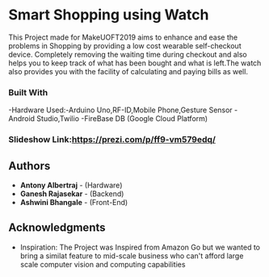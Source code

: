 # Smart Shopping using Watch

This Project made for MakeUOFT2019 aims to enhance and ease the problems in Shopping by providing a low cost wearable self-checkout device. Completely removing the waiting time during checkout and also helps you to keep track of what has been bought and what is left.The watch also provides you with the facility of calculating and paying bills as well.

### Built With

-Hardware Used:-Arduino Uno,RF-ID,Mobile Phone,Gesture Sensor
-Android Studio,Twilio
-FireBase DB (Google Cloud Platform)

### Slideshow Link:https://prezi.com/p/ff9-vm579edq/

## Authors

* **Antony Albertraj** - (Hardware)
* **Ganesh Rajasekar** - (Backend)
* **Ashwini Bhangale** - (Front-End)

## Acknowledgments

* Inspiration: The Project was Inspired from Amazon Go but we wanted to bring a similat feature to mid-scale business who can't afford large scale computer vision and computing capabilities
